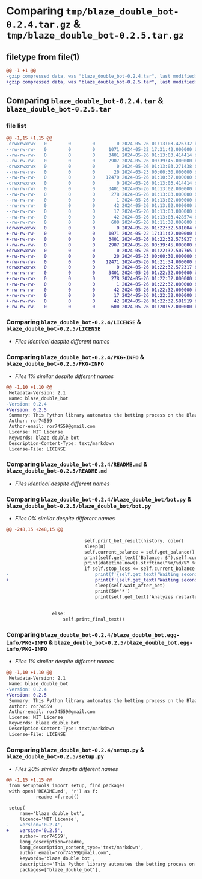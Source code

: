# Comparing `tmp/blaze_double_bot-0.2.4.tar.gz` & `tmp/blaze_double_bot-0.2.5.tar.gz`

## filetype from file(1)

```diff
@@ -1 +1 @@
-gzip compressed data, was "blaze_double_bot-0.2.4.tar", last modified: Sun May 26 01:13:03 2024, max compression
+gzip compressed data, was "blaze_double_bot-0.2.5.tar", last modified: Sun May 26 01:22:32 2024, max compression
```

## Comparing `blaze_double_bot-0.2.4.tar` & `blaze_double_bot-0.2.5.tar`

### file list

```diff
@@ -1,15 +1,15 @@
-drwxrwxrwx   0        0        0        0 2024-05-26 01:13:03.426732 blaze_double_bot-0.2.4/
--rw-rw-rw-   0        0        0     1071 2024-05-22 17:31:42.000000 blaze_double_bot-0.2.4/LICENSE
--rw-rw-rw-   0        0        0     3401 2024-05-26 01:13:03.414414 blaze_double_bot-0.2.4/PKG-INFO
--rw-rw-rw-   0        0        0     2907 2024-05-26 00:39:45.000000 blaze_double_bot-0.2.4/README.md
-drwxrwxrwx   0        0        0        0 2024-05-26 01:13:03.271438 blaze_double_bot-0.2.4/blaze_double_bot/
--rw-rw-rw-   0        0        0       20 2024-05-23 00:00:30.000000 blaze_double_bot-0.2.4/blaze_double_bot/__init__.py
--rw-rw-rw-   0        0        0    12470 2024-05-26 01:10:37.000000 blaze_double_bot-0.2.4/blaze_double_bot/bot.py
-drwxrwxrwx   0        0        0        0 2024-05-26 01:13:03.414414 blaze_double_bot-0.2.4/blaze_double_bot.egg-info/
--rw-rw-rw-   0        0        0     3401 2024-05-26 01:13:02.000000 blaze_double_bot-0.2.4/blaze_double_bot.egg-info/PKG-INFO
--rw-rw-rw-   0        0        0      278 2024-05-26 01:13:03.000000 blaze_double_bot-0.2.4/blaze_double_bot.egg-info/SOURCES.txt
--rw-rw-rw-   0        0        0        1 2024-05-26 01:13:02.000000 blaze_double_bot-0.2.4/blaze_double_bot.egg-info/dependency_links.txt
--rw-rw-rw-   0        0        0       42 2024-05-26 01:13:02.000000 blaze_double_bot-0.2.4/blaze_double_bot.egg-info/requires.txt
--rw-rw-rw-   0        0        0       17 2024-05-26 01:13:03.000000 blaze_double_bot-0.2.4/blaze_double_bot.egg-info/top_level.txt
--rw-rw-rw-   0        0        0       42 2024-05-26 01:13:03.428574 blaze_double_bot-0.2.4/setup.cfg
--rw-rw-rw-   0        0        0      600 2024-05-26 01:11:30.000000 blaze_double_bot-0.2.4/setup.py
+drwxrwxrwx   0        0        0        0 2024-05-26 01:22:32.581004 blaze_double_bot-0.2.5/
+-rw-rw-rw-   0        0        0     1071 2024-05-22 17:31:42.000000 blaze_double_bot-0.2.5/LICENSE
+-rw-rw-rw-   0        0        0     3401 2024-05-26 01:22:32.575937 blaze_double_bot-0.2.5/PKG-INFO
+-rw-rw-rw-   0        0        0     2907 2024-05-26 00:39:45.000000 blaze_double_bot-0.2.5/README.md
+drwxrwxrwx   0        0        0        0 2024-05-26 01:22:32.507765 blaze_double_bot-0.2.5/blaze_double_bot/
+-rw-rw-rw-   0        0        0       20 2024-05-23 00:00:30.000000 blaze_double_bot-0.2.5/blaze_double_bot/__init__.py
+-rw-rw-rw-   0        0        0    12471 2024-05-26 01:21:34.000000 blaze_double_bot-0.2.5/blaze_double_bot/bot.py
+drwxrwxrwx   0        0        0        0 2024-05-26 01:22:32.572317 blaze_double_bot-0.2.5/blaze_double_bot.egg-info/
+-rw-rw-rw-   0        0        0     3401 2024-05-26 01:22:32.000000 blaze_double_bot-0.2.5/blaze_double_bot.egg-info/PKG-INFO
+-rw-rw-rw-   0        0        0      278 2024-05-26 01:22:32.000000 blaze_double_bot-0.2.5/blaze_double_bot.egg-info/SOURCES.txt
+-rw-rw-rw-   0        0        0        1 2024-05-26 01:22:32.000000 blaze_double_bot-0.2.5/blaze_double_bot.egg-info/dependency_links.txt
+-rw-rw-rw-   0        0        0       42 2024-05-26 01:22:32.000000 blaze_double_bot-0.2.5/blaze_double_bot.egg-info/requires.txt
+-rw-rw-rw-   0        0        0       17 2024-05-26 01:22:32.000000 blaze_double_bot-0.2.5/blaze_double_bot.egg-info/top_level.txt
+-rw-rw-rw-   0        0        0       42 2024-05-26 01:22:32.581519 blaze_double_bot-0.2.5/setup.cfg
+-rw-rw-rw-   0        0        0      600 2024-05-26 01:20:52.000000 blaze_double_bot-0.2.5/setup.py
```

### Comparing `blaze_double_bot-0.2.4/LICENSE` & `blaze_double_bot-0.2.5/LICENSE`

 * *Files identical despite different names*

### Comparing `blaze_double_bot-0.2.4/PKG-INFO` & `blaze_double_bot-0.2.5/PKG-INFO`

 * *Files 1% similar despite different names*

```diff
@@ -1,10 +1,10 @@
 Metadata-Version: 2.1
 Name: blaze_double_bot
-Version: 0.2.4
+Version: 0.2.5
 Summary: This Python library automates the betting process on the Blaze Double
 Author: ror74559
 Author-email: ror74559@gmail.com
 License: MIT License
 Keywords: blaze double bot
 Description-Content-Type: text/markdown
 License-File: LICENSE
```

### Comparing `blaze_double_bot-0.2.4/README.md` & `blaze_double_bot-0.2.5/README.md`

 * *Files identical despite different names*

### Comparing `blaze_double_bot-0.2.4/blaze_double_bot/bot.py` & `blaze_double_bot-0.2.5/blaze_double_bot/bot.py`

 * *Files 0% similar despite different names*

```diff
@@ -248,15 +248,15 @@
                                     
                             self.print_bet_result(history, color)
                             sleep(8)
                             self.current_balance = self.get_balance()
                             print(self.get_text('Balance: $'),self.current_balance)
                             print(datetime.now().strftime("%m/%d/%Y %H:%M"))
                             if self.stop_loss <= self.current_balance <= self.stop_win and self.current_balance - self.bet_amount >= 0:
-                                print(f'{self.get_text("Waiting seconds to restart analysis ...")\n')
+                                print(f'{self.get_text("Waiting seconds to restart analysis ...")\n}')
                                 sleep(self.wait_after_bet)
                                 print(50*'*')
                                 print(self.get_text('Analyzes restarted! ->'),datetime.now().strftime("%m/%d/%Y %H:%M"))
                     
                             
                 else:
                     self.print_final_text()
```

### Comparing `blaze_double_bot-0.2.4/blaze_double_bot.egg-info/PKG-INFO` & `blaze_double_bot-0.2.5/blaze_double_bot.egg-info/PKG-INFO`

 * *Files 1% similar despite different names*

```diff
@@ -1,10 +1,10 @@
 Metadata-Version: 2.1
 Name: blaze_double_bot
-Version: 0.2.4
+Version: 0.2.5
 Summary: This Python library automates the betting process on the Blaze Double
 Author: ror74559
 Author-email: ror74559@gmail.com
 License: MIT License
 Keywords: blaze double bot
 Description-Content-Type: text/markdown
 License-File: LICENSE
```

### Comparing `blaze_double_bot-0.2.4/setup.py` & `blaze_double_bot-0.2.5/setup.py`

 * *Files 20% similar despite different names*

```diff
@@ -1,15 +1,15 @@
 from setuptools import setup, find_packages
 with open('README.md', 'r') as f:
           readme =f.read()
 
 setup(
     name='blaze_double_bot',
     licence='MIT License',
-    version='0.2.4',
+    version='0.2.5',
     author='ror74559',
     long_description=readme,
     long_description_content_type='text/markdown',
     author_email='ror74559@gmail.com',
     keywords='blaze double bot',
     description='This Python library automates the betting process on the Blaze Double',
     packages=['blaze_double_bot'],
```


